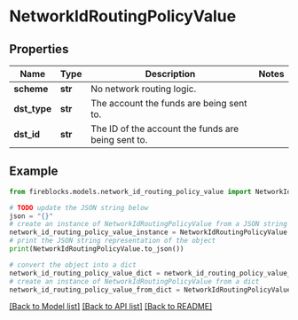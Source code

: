 # NetworkIdRoutingPolicyValue


## Properties

Name | Type | Description | Notes
------------ | ------------- | ------------- | -------------
**scheme** | **str** | No network routing logic. | 
**dst_type** | **str** | The account the funds are being sent to. | 
**dst_id** | **str** | The ID of the account the funds are being sent to. | 

## Example

```python
from fireblocks.models.network_id_routing_policy_value import NetworkIdRoutingPolicyValue

# TODO update the JSON string below
json = "{}"
# create an instance of NetworkIdRoutingPolicyValue from a JSON string
network_id_routing_policy_value_instance = NetworkIdRoutingPolicyValue.from_json(json)
# print the JSON string representation of the object
print(NetworkIdRoutingPolicyValue.to_json())

# convert the object into a dict
network_id_routing_policy_value_dict = network_id_routing_policy_value_instance.to_dict()
# create an instance of NetworkIdRoutingPolicyValue from a dict
network_id_routing_policy_value_from_dict = NetworkIdRoutingPolicyValue.from_dict(network_id_routing_policy_value_dict)
```
[[Back to Model list]](../README.md#documentation-for-models) [[Back to API list]](../README.md#documentation-for-api-endpoints) [[Back to README]](../README.md)


